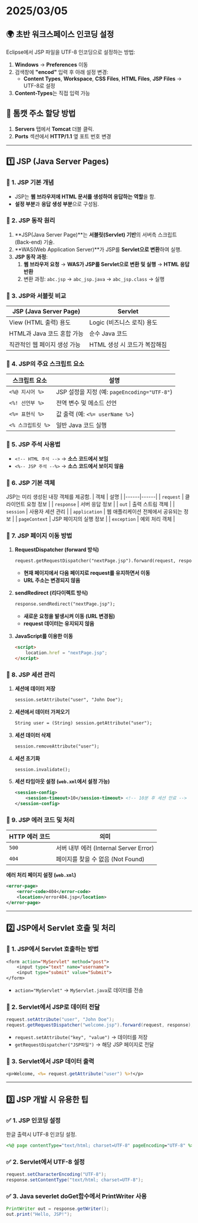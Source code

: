
# 2025/03/05

## 🌍 초반 워크스페이스 인코딩 설정
Eclipse에서 JSP 파일을 UTF-8 인코딩으로 설정하는 방법:
1. **Windows** → **Preferences** 이동
2. 검색창에 **"encod"** 입력 후 아래 설정 변경:
   - **Content Types**, **Workspace**, **CSS Files**, **HTML Files**, **JSP Files** → UTF-8로 설정
3. **Content-Types**는 직접 입력 가능

## 🚀 톰캣 주소 할당 방법
1. **Servers** 탭에서 **Tomcat** 더블 클릭.
2. **Ports** 섹션에서 **HTTP/1.1** 옆 포트 번호 변경

---

## 1️⃣ JSP (Java Server Pages)

### 📌 1. JSP 기본 개념
- JSP는 **웹 브라우저에 HTML 문서를 생성하여 응답하는 역할**을 함.
- **설정 부분**과 **응답 생성 부분**으로 구성됨.

### 📌 2. JSP 동작 원리
1. **JSP(Java Server Page)**는 **서블릿(Servlet) 기반**의 서버측 스크립트(Back-end) 기술.
2. **WAS(Web Application Server)**가 JSP를 **Servlet으로 변환**하여 실행.
3. **JSP 동작 과정**:
   1. **웹 브라우저 요청** → **WAS가 JSP를 Servlet으로 변환 및 실행** → **HTML 응답 반환**
   2. 변환 과정: `abc.jsp` → `abc_jsp.java` → `abc_jsp.class` → 실행

### 📌 3. JSP와 서블릿 비교
| JSP (Java Server Page) | Servlet |
|------------------------|---------|
| View (HTML 출력) 용도 | Logic (비즈니스 로직) 용도 |
| HTML과 Java 코드 혼합 가능 | 순수 Java 코드 |
| 직관적인 웹 페이지 생성 가능 | HTML 생성 시 코드가 복잡해짐 |

### 📌 4. JSP의 주요 스크립트 요소
| 스크립트 요소 | 설명 |
|-------------|------|
| `<%@ 지시어 %>` | JSP 설정을 지정 (예: `pageEncoding="UTF-8"`) |
| `<%! 선언부 %>` | 전역 변수 및 메소드 선언 |
| `<%= 표현식 %>` | 값 출력 (예: `<%= userName %>`) |
| `<% 스크립트릿 %>` | 일반 Java 코드 실행 |

### 📌 5. JSP 주석 사용법
- `<!-- HTML 주석 -->` → **소스 코드에서 보임**
- `<%-- JSP 주석 --%>` → **소스 코드에서 보이지 않음**

### 📌 6. JSP 기본 객체
JSP는 미리 생성된 내장 객체를 제공함.
| 객체 | 설명 |
|------|------|
| `request` | 클라이언트 요청 정보 |
| `response` | 서버 응답 정보 |
| `out` | 출력 스트림 객체 |
| `session` | 사용자 세션 관리 |
| `application` | 웹 애플리케이션 전체에서 공유되는 정보 |
| `pageContext` | JSP 페이지의 실행 정보 |
| `exception` | 예외 처리 객체 |

### 📌 7. JSP 페이지 이동 방법
1. **RequestDispatcher (forward 방식)**
   ```jsp
   request.getRequestDispatcher("nextPage.jsp").forward(request, response);
   ```
   - **현재 페이지에서 다음 페이지로 request를 유지하면서 이동**
   - **URL 주소는 변경되지 않음**

2. **sendRedirect (리다이렉트 방식)**
   ```jsp
   response.sendRedirect("nextPage.jsp");
   ```
   - **새로운 요청을 발생시켜 이동 (URL 변경됨)**
   - **request 데이터는 유지되지 않음**

3. **JavaScript를 이용한 이동**
   ```html
   <script>
       location.href = "nextPage.jsp";
   </script>
   ```

### 📌 8. JSP 세션 관리
1. **세션에 데이터 저장**  
   ```jsp
   session.setAttribute("user", "John Doe");
   ```
2. **세션에서 데이터 가져오기**  
   ```jsp
   String user = (String) session.getAttribute("user");
   ```
3. **세션 데이터 삭제**  
   ```jsp
   session.removeAttribute("user");
   ```
4. **세션 초기화**  
   ```jsp
   session.invalidate();
   ```
5. **세션 타임아웃 설정 (`web.xml`에서 설정 가능)**  
   ```xml
   <session-config>
       <session-timeout>10</session-timeout> <!-- 10분 후 세션 만료 -->
   </session-config>
   ```

### 📌 9. JSP 에러 코드 및 처리
| HTTP 에러 코드 | 의미 |
|--------------|------|
| `500` | 서버 내부 에러 (Internal Server Error) |
| `404` | 페이지를 찾을 수 없음 (Not Found) |

**에러 처리 페이지 설정 (`web.xml`)**
```xml
<error-page>
    <error-code>404</error-code>
    <location>/error404.jsp</location>
</error-page>
```

---

## 2️⃣ JSP에서 Servlet 호출 및 처리

### 📌 1. JSP에서 Servlet 호출하는 방법
```jsp
<form action="MyServlet" method="post">
    <input type="text" name="username">
    <input type="submit" value="Submit">
</form>
```
- `action="MyServlet"` → `MyServlet.java`로 데이터를 전송

### 📌 2. Servlet에서 JSP로 데이터 전달
```java
request.setAttribute("user", "John Doe");
request.getRequestDispatcher("welcome.jsp").forward(request, response);
```
- `request.setAttribute("key", "value")` → 데이터를 저장  
- `getRequestDispatcher("JSP파일")` → 해당 JSP 페이지로 전달

### 📌 3. Servlet에서 JSP 데이터 출력
```jsp
<p>Welcome, <%= request.getAttribute("user") %>!</p>
```

---

## 3️⃣ JSP 개발 시 유용한 팁

### ✅ **1. JSP 인코딩 설정**
한글 출력시 UTF-8 인코딩 설정.
```jsp
<%@ page contentType="text/html; charset=UTF-8" pageEncoding="UTF-8" %>
```

### ✅ **2. Servlet에서 UTF-8 설정**
```java
request.setCharacterEncoding("UTF-8");
response.setContentType("text/html; charset=UTF-8");
```

### ✅ **3. Java severlet doGet함수에서 PrintWriter 사용**
```java
PrintWriter out = response.getWriter();
out.print("Hello, JSP!");
```
  
